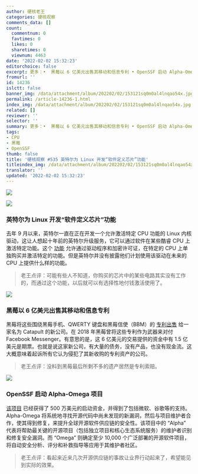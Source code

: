 ```yaml
---
author: 硬核老王
categories: 硬核观察
comments_data: []
count:
  commentnum: 0
  favtimes: 0
  likes: 0
  sharetimes: 0
  viewnum: 4463
date: '2022-02-02 15:32:23'
editorchoice: false
excerpt: 更多：•  黑莓以 6 亿美元出售其移动和信息专利 • OpenSSF 启动 Alpha-Omega 项目
fromurl: ''
id: 14236
islctt: false
banner_img: /data/attachment/album/202202/02/153121sq0m0al4lnqao54x.jpg
permalink: /article-14236-1.html
index_img: /data/attachment/album/202202/02/153121sq0m0al4lnqao54x.jpg
related: []
reviewer: ''
selector: ''
summary: 更多：•  黑莓以 6 亿美元出售其移动和信息专利 • OpenSSF 启动 Alpha-Omega 项目
tags:
- CPU
- 黑莓
- OpenSSF
thumb: false
title: '硬核观察 #535 英特尔为 Linux 开发“软件定义芯片”功能'
titleindex_img: /data/attachment/album/202202/02/153121sq0m0al4lnqao54x.jpg
translator: ''
updated: '2022-02-02 15:32:23'
---
```


![](/data/attachment/album/202202/02/153121sq0m0al4lnqao54x.jpg)


![](/data/attachment/album/202202/02/153129h2qq45l8829hlkqf.jpg)


### 英特尔为 Linux 开发“软件定义芯片”功能


去年 9 月以来，英特尔一直在正在开发一个允许激活特定 CPU 功能的 Linux 内核驱动，这让人想起十年前的英特尔升级服务，它可以通过软件在某些酷睿 CPU 上激活特定功能。这个 [功能](https://www.phoronix.com/scan.php?page=news_item&px=Intel-SDSi-Linux-2022) 允许通过驱动程序和加密许可证，在特定的 CPU 上单独购买并激活特定的功能。但是英特尔并没有披露他们计划使用该驱动在未来的 CPU 上提供什么样的功能。



> 
> 老王点评：可能有些人不知道，你购买的芯片中的某些电路其实没有工作的，而通过这个功能，以后就可以有选择性地付钱激活使用了。
> 
> 
> 


![](/data/attachment/album/202202/02/153139mbnx1111bnsgnves.jpg)


### 黑莓以 6 亿美元出售其移动和信息专利


黑莓将这些围绕黑莓手机、QWERTY 键盘和黑莓信使（BBM）的 [专利出售](https://arstechnica.com/gadgets/2022/01/blackberry-sells-mobile-and-messaging-patents-for-600-million/) 给一家名为 Catapult 的新公司。在 2018 年黑莓曾将这些专利作为武器来对付 Facebook Messenger。有意思的是，这 6 亿美元的交易提供的资金中有 1.5 亿美元是期票。也就是说这家新公司，有大量的债务，没有产品，也没有现金流。这大概意味着起诉所有它认为侵犯了其新收购的专利资产的公司。



> 
> 老王点评：没料到黑莓最后所剩不多的遗产居然是专利索赔。
> 
> 
> 


![](/data/attachment/album/202202/02/153147jvcq219i2p22n282.jpg)


### OpenSSF 启动 Alpha-Omega 项目


[该项目](https://openssf.org/press-release/2022/02/01/openssf-announces-the-alpha-omega-project-to-improve-software-supply-chain-security-for-10000-oss-projects/) 已经获得了 500 万美元的启动资金，并得到了包括微软、谷歌等的支持。Alpha-Omega 将系统地寻找开源代码中尚未发现的新漏洞，然后与项目维护者合作，使其得到修复，来提升全球开源软件供应链的安全性。该项目中的 “Alpha” 代表将帮助最关键的开源项目（包括独立项目和核心生态系统服务）的维护者识别和修复安全漏洞。而 “Omega” 则确定至少 10,000 个广泛部署的开源软件项目，将自动安全分析、评分和补救指导等应用于其维护者社区。



> 
> 老王点评：看起来近来几次开源供应链的事故让业界行动起来了，希望能见到实际的效果。
> 
> 
>